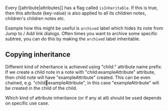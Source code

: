 Every [[attribute|attributes]] has a flag called `isInheritable`. If this is true, then this attribute (key-value) is also applied to all its children notes, children's children notes etc. 

Example how this might be useful is `archived` label which hides its note from Jump to / Add link dialogs. Often times you want to archive some specific subtree, you can do this by making the `archived` label inheritable.

## Copying inheritance

Different kind of inheritance is achieved using "child:" attribute name prefix. If we create a child note in a note with "child:exampleAttribute" attribute, then child note will have "exampleAttribute" created. This can be even chained, e.g. "child:child:exampleAttribute", in this case "exampleAttribute" will be created in the child of the child.

Which kind of attribute inheritance (or if any at all) should be used depends on specific use case.
